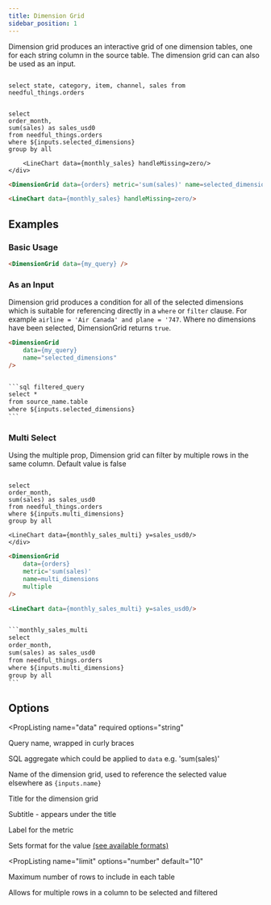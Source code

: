 ```yaml
---
title: Dimension Grid
sidebar_position: 1
---
```


Dimension grid produces an interactive grid of one dimension tables, one for each string column in the source table. The dimension grid can can also be used as an input. 

```orders

select state, category, item, channel, sales from needful_things.orders

```

```monthly_sales

select 
order_month, 
sum(sales) as sales_usd0 
from needful_things.orders 
where ${inputs.selected_dimensions}
group by all 
```

<DocTab>
    <div slot='preview'>
        <DimensionGrid data={orders} metric='sum(sales)' name=selected_dimensions/> 

        <LineChart data={monthly_sales} handleMissing=zero/> 
    </div>

````markdown
<DimensionGrid data={orders} metric='sum(sales)' name=selected_dimensions /> 

<LineChart data={monthly_sales} handleMissing=zero/>
````
</DocTab>

## Examples

### Basic Usage 

```html
<DimensionGrid data={my_query} />
```

### As an Input 

Dimension grid produces a condition for all of the selected dimensions which is suitable for referencing directly in a `where` or `filter` clause. For example `airline = 'Air Canada' and plane = '747`. Where no dimensions have been selected, DimensionGrid returns `true`. 

````html
<DimensionGrid 
    data={my_query} 
    name="selected_dimensions"
/>


```sql filtered_query
select *
from source_name.table
where ${inputs.selected_dimensions}
```
````

### Multi Select 

Using the multiple prop, Dimension grid can filter by multiple rows in the same column. Default value is false

```monthly_sales_multi

select 
order_month, 
sum(sales) as sales_usd0 
from needful_things.orders 
where ${inputs.multi_dimensions}
group by all 
```

<DocTab>
    <div slot='preview'>
    <DimensionGrid data={orders} metric='sum(sales)' name=multi_dimensions multiple/>

    <LineChart data={monthly_sales_multi} y=sales_usd0/> 
    </div>

````html
<DimensionGrid 
    data={orders} 
    metric='sum(sales)' 
    name=multi_dimensions 
    multiple
/>

<LineChart data={monthly_sales_multi} y=sales_usd0/> 


```monthly_sales_multi
select 
order_month, 
sum(sales) as sales_usd0 
from needful_things.orders
where ${inputs.multi_dimensions} 
group by all 
```
````
</DocTab>




## Options

<PropListing 
    name="data"
    required
    options="string"
>

Query name, wrapped in curly braces

</PropListing>
<PropListing 
    name="metric"
    options="string"
    default="count(*)"
>

SQL aggregate which could be applied to `data` e.g. 'sum(sales)'

</PropListing>
<PropListing 
    name="name"
    options="string"
>

Name of the dimension grid, used to reference the selected value elsewhere as `{inputs.name}`

</PropListing>
<PropListing
    name=title
    options="string"
>

Title for the dimension grid

</PropListing>
<PropListing
    name=subtitle
    options="string"
>

Subtitle - appears under the title

</PropListing>
<PropListing 
    name="metricLabel"
    options="string"
>

Label for the metric

</PropListing>
<PropListing
    name="fmt"
    options="Excel-style format | built-in format | custom format"
>

Sets format for the value [(see available formats)](/core-concepts/formatting) 

</PropListing> 

<PropListing 
    name="limit"
    options="number"
    default="10"
>

Maximum number of rows to include in each table

</PropListing>
<PropListing 
    name="multiple"
    options="boolean"
    default="false"
>

Allows for multiple rows in a column to be selected and filtered

</PropListing>
